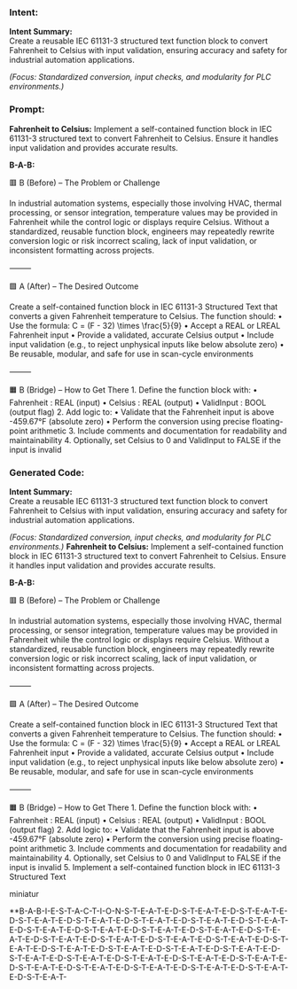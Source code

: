 ### Intent:
**Intent Summary:**  
Create a reusable IEC 61131-3 structured text function block to convert Fahrenheit to Celsius with input validation, ensuring accuracy and safety for industrial automation applications.  

*(Focus: Standardized conversion, input checks, and modularity for PLC environments.)*

### Prompt:
**Fahrenheit to Celsius:**
Implement a self-contained function block in IEC 61131-3 structured text to convert Fahrenheit to Celsius. Ensure it handles input validation and provides accurate results.


**B-A-B:**

🟥 B (Before) – The Problem or Challenge

In industrial automation systems, especially those involving HVAC, thermal processing, or sensor integration, temperature values may be provided in Fahrenheit while the control logic or displays require Celsius. Without a standardized, reusable function block, engineers may repeatedly rewrite conversion logic or risk incorrect scaling, lack of input validation, or inconsistent formatting across projects.

⸻

🟩 A (After) – The Desired Outcome

Create a self-contained function block in IEC 61131-3 Structured Text that converts a given Fahrenheit temperature to Celsius. The function should:
	•	Use the formula:
C = (F - 32) \times \frac{5}{9}
	•	Accept a REAL or LREAL Fahrenheit input
	•	Provide a validated, accurate Celsius output
	•	Include input validation (e.g., to reject unphysical inputs like below absolute zero)
	•	Be reusable, modular, and safe for use in scan-cycle environments

⸻

🟧 B (Bridge) – How to Get There
	1.	Define the function block with:
	•	Fahrenheit : REAL (input)
	•	Celsius : REAL (output)
	•	ValidInput : BOOL (output flag)
	2.	Add logic to:
	•	Validate that the Fahrenheit input is above -459.67°F (absolute zero)
	•	Perform the conversion using precise floating-point arithmetic
	3.	Include comments and documentation for readability and maintainability
	4.	Optionally, set Celsius to 0 and ValidInput to FALSE if the input is invalid

### Generated Code:
**Intent Summary:**  
Create a reusable IEC 61131-3 structured text function block to convert Fahrenheit to Celsius with input validation, ensuring accuracy and safety for industrial automation applications.  

*(Focus: Standardized conversion, input checks, and modularity for PLC environments.)*
**Fahrenheit to Celsius:**
Implement a self-contained function block in IEC 61131-3 structured text to convert Fahrenheit to Celsius. Ensure it handles input validation and provides accurate results.


**B-A-B:**

🟥 B (Before) – The Problem or Challenge

In industrial automation systems, especially those involving HVAC, thermal processing, or sensor integration, temperature values may be provided in Fahrenheit while the control logic or displays require Celsius. Without a standardized, reusable function block, engineers may repeatedly rewrite conversion logic or risk incorrect scaling, lack of input validation, or inconsistent formatting across projects.

⸻

🟩 A (After) – The Desired Outcome

Create a self-contained function block in IEC 61131-3 Structured Text that converts a given Fahrenheit temperature to Celsius. The function should:
	•	Use the formula:
C = (F - 32) \times \frac{5}{9}
	•	Accept a REAL or LREAL Fahrenheit input
	•	Provide a validated, accurate Celsius output
	•	Include input validation (e.g., to reject unphysical inputs like below absolute zero)
	•	Be reusable, modular, and safe for use in scan-cycle environments

⸻

🟧 B (Bridge) – How to Get There
	1.	Define the function block with:
	•	Fahrenheit : REAL (input)
	•	Celsius : REAL (output)
	•	ValidInput : BOOL (output flag)
	2.	Add logic to:
	•	Validate that the Fahrenheit input is above -459.67°F (absolute zero)
	•	Perform the conversion using precise floating-point arithmetic
	3.	Include comments and documentation for readability and maintainability
	4.	Optionally, set Celsius to 0 and ValidInput to FALSE if the input is invalid
	5.	Implement a self-contained function block in IEC 61131-3 Structured Text

 miniatur

**B-A-B-I-E-S-T-A-C-T-I-O-N-S-T-E-A-T-E-D-S-T-E-A-T-E-D-S-T-E-A-T-E-D-S-T-E-A-T-E-D-S-T-E-A-T-E-D-S-T-E-A-T-E-D-S-T-E-A-T-E-D-S-T-E-A-T-E-D-S-T-E-A-T-E-D-S-T-E-A-T-E-D-S-T-E-A-T-E-D-S-T-E-A-T-E-D-S-T-E-A-T-E-D-S-T-E-A-T-E-D-S-T-E-A-T-E-D-S-T-E-A-T-E-D-S-T-E-A-T-E-D-S-T-E-A-T-E-D-S-T-E-A-T-E-D-S-T-E-A-T-E-D-S-T-E-A-T-E-D-S-T-E-A-T-E-D-S-T-E-A-T-E-D-S-T-E-A-T-E-D-S-T-E-A-T-E-D-S-T-E-A-T-E-D-S-T-E-A-T-E-D-S-T-E-A-T-E-D-S-T-E-A-T-E-D-S-T-E-A-T-E-D-S-T-E-A-T-E-D-S-T-E-A-T-E-D-S-T-E-A-T-
